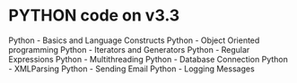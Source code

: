 PYTHON code on v3.3
====================

Python - Basics and Language Constructs
Python - Object Oriented programming
Python - Iterators and Generators
Python - Regular Expressions
Python - Multithreading
Python - Database Connection
Python - XMLParsing
Python - Sending Email
Python - Logging Messages
